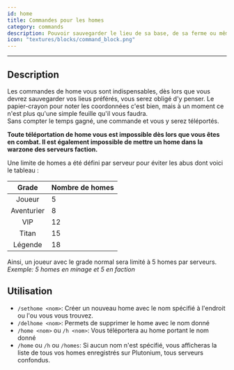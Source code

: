 ```yaml
---
id: home
title: Commandes pour les homes
category: commands
description: Pouvoir sauvegarder le lieu de sa base, de sa ferme ou même d'un pillage, c'est essentiel et possible grâce à ces commandes
icon: "textures/blocks/command_block.png"
---
```

___
## Description

Les commandes de home vous sont indispensables, dès lors que vous devrez sauvegarder vos lieus préférés, vous serez obligé d'y penser. Le papier-crayon pour noter les coordonnées c'est bien, mais à un moment ce n'est plus qu'une simple feuille qu'il vous faudra.  
Sans compter le temps gagné, une commande et vous y serez téléportés.

**Toute téléportation de home vous est impossible dès lors que vous êtes en combat. Il est également impossible de mettre un home dans la warzone des serveurs faction.**

Une limite de homes a été défini par serveur pour éviter les abus dont voici le tableau : 

Grade | Nombre de homes
:---: | ---
Joueur | 5
Aventurier | 8
VIP | 12
Titan | 15
Légende | 18

Ainsi, un joueur avec le grade normal sera limité à 5 homes par serveurs. *Exemple: 5 homes en minage et 5 en faction*

## Utilisation

* ``/sethome <nom>``: Créer un nouveau home avec le nom spécifié à l'endroit ou l'ou vous vous trouvez. 
* ``/delhome <nom>``: Permets de supprimer le home avec le nom donné
* ``/home <nom>`` ou ``/h <nom>``: Vous téléportera au home portant le nom donné
* ``/home`` ou ``/h`` ou ``/homes``: Si aucun nom n'est spécifié, vous afficheras la liste de tous vos homes enregistrés sur Plutonium, tous serveurs confondus.
